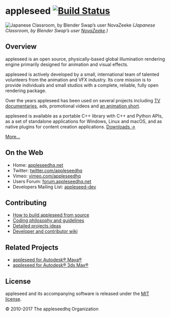 # appleseed [![Build Status](https://travis-ci.org/appleseedhq/appleseed.svg?branch=master)](https://travis-ci.org/appleseedhq/appleseed)

![Japanese Classroom, by Blender Swap’s user NovaZeeke](http://appleseedhq.net/img/renders/classroom.jpg)
*(Japanese Classroom, by Blender Swap’s user [NovaZeeke](http://www.blendswap.com/users/view/NovaZeeke).)*

## Overview

appleseed is an open source, physically-based global illumination rendering engine primarily designed for animation and visual effects.

appleseed is actively developed by a small, international team of talented volunteers from the animation and VFX industry. Its core mission is to provide individuals and small studios with a complete, reliable, fully open rendering package.

Over the years appleseed has been used on several projects including [TV documentaries](https://vimeo.com/81199785), ads, promotional videos and [an animation short](http://www.fetchaveryshortfilm.com/).

appleseed is available as a portable C++ library with C++ and Python APIs, as a set of standalone applications for Windows, Linux and macOS, and as native plugins for content creation applications. [Downloads &rarr;](http://appleseedhq.net/download.html)

[More&hellip;](http://appleseedhq.net/about.html)

## On the Web

* Home: [appleseedhq.net](http://appleseedhq.net/)
* Twitter: [twitter.com/appleseedhq](https://twitter.com/appleseedhq)
* Vimeo: [vimeo.com/appleseedhq](https://vimeo.com/appleseedhq)
* Users Forum: [forum.appleseedhq.net](https://forum.appleseedhq.net/)
* Developers Mailing List: [appleseed-dev](http://groups.google.com/group/appleseed-dev)

## Contributing

* [How to build appleseed from source](https://github.com/appleseedhq/appleseed/wiki/Building-appleseed)
* [Coding philosophy and guidelines](https://github.com/appleseedhq/appleseed/wiki/Coding-Philosophy-and-Guidelines)
* [Detailed projects ideas](https://github.com/appleseedhq/appleseed/wiki/List-of-Project-ideas-for-GSoC-2017)
* [Developer and contributor wiki](https://github.com/appleseedhq/appleseed/wiki)

## Related Projects

* [appleseed for Autodesk® Maya®](https://github.com/appleseedhq/appleseed-maya)
* [appleseed for Autodesk® 3ds Max®](https://github.com/appleseedhq/appleseed-max)

## License

appleseed and its accompanying software is released under the [MIT license](http://en.wikipedia.org/wiki/MIT_License).

© 2010-2017 The appleseedhq Organization
